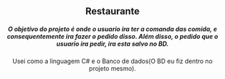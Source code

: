 <h2 align="center">Restaurante</h2>
<h5 align="center">O objetivo do projeto é onde o usuario ira ter a comanda das comida, e consequentemente ira fazer o pedido disso. Além disso, o pedido que o usuario ira pedir, ira esta salvo no BD.</h5>
<p align="center">Usei como a linguagem C# e o Banco de dados(O BD eu fiz dentro no projeto mesmo).</p>
